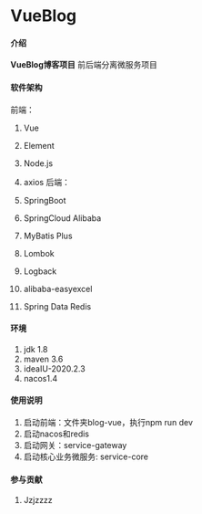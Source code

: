 # VueBlog

#### 介绍
**VueBlog博客项目**
前后端分离微服务项目


#### 软件架构
前端：
1. Vue
2. Element
3. Node.js
4. axios
后端：

1. SpringBoot
2. SpringCloud Alibaba
3. MyBatis Plus
4. Lombok
5. Logback
6. alibaba-easyexcel
7. Spring Data Redis

#### 环境

1.  jdk 1.8
2.  maven 3.6
3.  ideaIU-2020.2.3
4.  nacos1.4
#### 使用说明

1.  启动前端：文件夹blog-vue，执行npm run dev
2.  启动nacos和redis
3.  启动网关：service-gateway
4.  启动核心业务微服务: service-core

#### 参与贡献

1.  Jzjzzzz




